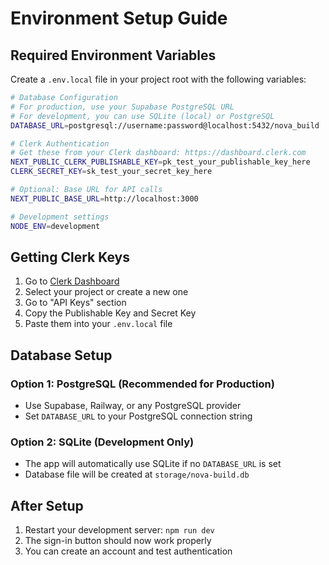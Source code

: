 # Environment Setup Guide

## Required Environment Variables

Create a `.env.local` file in your project root with the following variables:

```bash
# Database Configuration
# For production, use your Supabase PostgreSQL URL
# For development, you can use SQLite (local) or PostgreSQL
DATABASE_URL=postgresql://username:password@localhost:5432/nova_build

# Clerk Authentication
# Get these from your Clerk dashboard: https://dashboard.clerk.com
NEXT_PUBLIC_CLERK_PUBLISHABLE_KEY=pk_test_your_publishable_key_here
CLERK_SECRET_KEY=sk_test_your_secret_key_here

# Optional: Base URL for API calls
NEXT_PUBLIC_BASE_URL=http://localhost:3000

# Development settings
NODE_ENV=development
```

## Getting Clerk Keys

1. Go to [Clerk Dashboard](https://dashboard.clerk.com)
2. Select your project or create a new one
3. Go to "API Keys" section
4. Copy the Publishable Key and Secret Key
5. Paste them into your `.env.local` file

## Database Setup

### Option 1: PostgreSQL (Recommended for Production)
- Use Supabase, Railway, or any PostgreSQL provider
- Set `DATABASE_URL` to your PostgreSQL connection string

### Option 2: SQLite (Development Only)
- The app will automatically use SQLite if no `DATABASE_URL` is set
- Database file will be created at `storage/nova-build.db`

## After Setup

1. Restart your development server: `npm run dev`
2. The sign-in button should now work properly
3. You can create an account and test authentication

